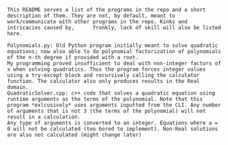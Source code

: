    This README serves a list of the programs in the repo and a short description of them. They are not, by default, meant to work/communicate with other programs in the repo. Kinks and intricacies caused by,      frankly, lack of skill will also be listed here.

    Polynomials.py: Old Python program initially meant to solve quadratic equations; now also able to do polynomial factorization of polynomials of the n-th degree if provided with a root.
    My programming proved insufficient to deal with non-integer factors of x when solving quadratics. Thus the program forces integer values using a try-except block and recursively calling the calculator          function. The calculator also only produces results in the Real domain.
    QuadraticSolver.cpp: c++ code that solves a quadratic equation using runtime arguments as the terms of the polynomial. Note that this program *exlcusively* uses arguments inputted from the CLI. Any number of arguments that is not 3 (the terms of the polynomial) will not result in a calculation.
    Any type of arguments is converted to an integer. Equations where a = 0 will not be calculated (too bored to implement). Non-Real solutions are also not calculated (might change later)
